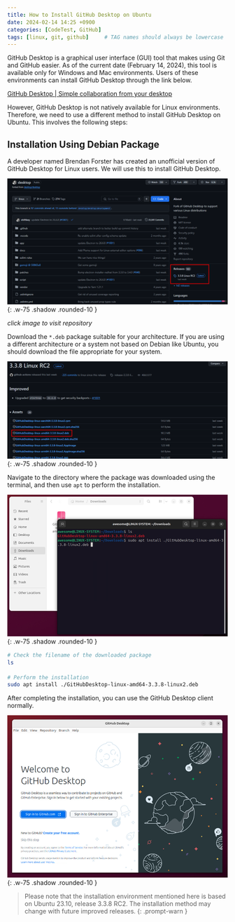 ```yaml
---
title: How to Install GitHub Desktop on Ubuntu
date: 2024-02-14 14:25 +0900
categories: [CodeTest, GitHub]
tags: [linux, git, github]     # TAG names should always be lowercase
---
```


GitHub Desktop is a graphical user interface (GUI) tool that makes using Git and GitHub easier. As of the current date (February 14, 2024), this tool is available only for Windows and Mac environments. Users of these environments can install GitHub Desktop through the link below.

[GitHub Desktop | Simple collaboration from your desktop](https://desktop.github.com/)

However, GitHub Desktop is not natively available for Linux environments. Therefore, we need to use a different method to install GitHub Desktop on Ubuntu. This involves the following steps:


## Installation Using Debian Package

A developer named Brendan Forster has created an unofficial version of GitHub Desktop for Linux users. We will use this to install GitHub Desktop.

![Repository](assets/post/git/3.png) {: .w-75 .shadow .rounded-10 }

_click image to visit repository_

Download the `*.deb` package suitable for your architecture. If you are using a different architecture or a system not based on Debian like Ubuntu, you should download the file appropriate for your system.

![Package](assets/post/git/4.png) {: .w-75 .shadow .rounded-10 }

Navigate to the directory where the package was downloaded using the terminal, and then use `apt` to perform the installation.

![Install](assets/post/git/5.png) {: .w-75 .shadow .rounded-10 }

```bash
# Check the filename of the downloaded package
ls

# Perform the installation
sudo apt install ./GitHubDesktop-linux-amd64-3.3.8-linux2.deb 
```
After completing the installation, you can use the GitHub Desktop client normally.

![Run](assets/post/git/6.png) {: .w-75 .shadow .rounded-10 }



> Please note that the installation environment mentioned here is based on Ubuntu 23.10, release 3.3.8 RC2. The installation method may change with future improved releases.
{: .prompt-warn }
